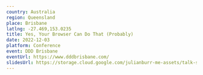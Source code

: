 ```yaml
---
country: Australia
region: Queensland
place: Brisbane
latlng: -27.469,153.0235
title: Yes, Your Browser Can Do That (Probably)
date: 2022-12-03
platform: Conference
event: DDD Brisbane
eventUrl: https://www.dddbrisbane.com/
slidesUrl: https://storage.cloud.google.com/julianburr-me-assets/talk-slides/yes-your-browser-can-do-that-probably--ddd-brisbane-2022.pdf
---
```

